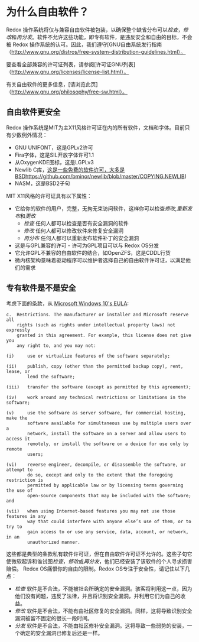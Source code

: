 为什么自由软件？
=======

Redox 操作系统将仅与兼容自由软件被包装，以确保整个缺省分布可以*检查*，*修改*和*再分发*。软件不允许这些功能，即专有软件，是违反安全和自由的目标，不会被 Redox 操作系统的认可。因此，我们遵守[GNU自由系统发行指南（http://www.gnu.org/distros/free-system-distribution-guidelines.html）。

要查看全部兼容的许可证列表，请参阅[许可证GNU列表]（http://www.gnu.org/licenses/license-list.html）。

有关自由软件的更多信息，[请浏览此页]（http://www.gnu.org/philosophy/free-sw.html）。

自由软件更安全
-------------------------------------
Redox 操作系统是MIT为主X11风格许可证在内的所有软件，文档和字体。目前只有少数例外情况：
- GNU UNIFONT，这是GPLv2许可
- Fira字体，这是SIL开放字体许可1.1
- 从OxygenKDE图标，这是LGPLv3
- Newlib C库，[这是一些免费的软件许可，大多是BSD]()https://github.com/bminor/newlib/blob/master/COPYING.NEWLIB)
- NASM，这是BSD2子句

MIT X11风格的许可证具有以下属性：
- 它给你的软件的用户，完整，无拘无束访问软件，这样你可以检查*修改*,*重新发布*和*更改*
   - *检查* 任何人都可以检查是否有安全漏洞的软件
   - *修改* 任何人都可以修改软件来修复安全漏洞
   - *再分布* 任何人都可以重新发布软件补丁的安全漏洞
- 这是与GPL兼容的许可 - 许可为GPL项目可以与 Redox OS分发
- 它允许GPL不兼容的自由软件的结合，如OpenZFS，这是CDDL行货
- 微内核架构意味着驱动程序可以维护者选择自己的自由软件许可证，以满足他们的需求

专有软件是不是安全
----------------------------------
考虑下面的条款，从 [Microsoft Windows 10's EULA](https://www.microsoft.com/en-us/Useterms/Retail/Windows/10/UseTerms_Retail_Windows_10_English.htm):
```
c.  Restrictions. The manufacturer or installer and Microsoft reserve all
    rights (such as rights under intellectual property laws) not expressly
    granted in this agreement. For example, this license does not give you
    any right to, and you may not:

(i)     use or virtualize features of the software separately;

(ii)    publish, copy (other than the permitted backup copy), rent, lease, or
        lend the software;

(iii)   transfer the software (except as permitted by this agreement);

(iv)    work around any technical restrictions or limitations in the software;

(v)     use the software as server software, for commercial hosting, make the
        software available for simultaneous use by multiple users over a
        network, install the software on a server and allow users to access it
        remotely, or install the software on a device for use only by remote
        users;

(vi)    reverse engineer, decompile, or disassemble the software, or attempt to
        do so, except and only to the extent that the foregoing restriction is
        permitted by applicable law or by licensing terms governing the use of
        open-source components that may be included with the software; and

(vii)   when using Internet-based features you may not use those features in any
        way that could interfere with anyone else’s use of them, or to try to
        gain access to or use any service, data, account, or network, in an
        unauthorized manner.
```

这些都是典型的条款私有软件许可证，但在自由软件许可证不允许的。这些子句它使微软起诉和谁试图*检查*，*修改*或*再分发*，他们已经安装了该软件的个人寻求损害赔偿。 Redox OS痛恨你的自由的限制。Redox OS专注于安全性，请记住以下几点：
- *检查*  软件是不合法，不能被社会所确定的安全漏洞。骇客将利用这一点，因为他们没有问题，违反了法律，并且将识别安全漏洞，并利用它们为自己的收益。
- *修改* 软件是不合法，不能有由社区修复的安全漏洞。同样，这将导致识别安全漏洞被留不固定的很长一段时间。
- *分发* 软件是不合法，不能由社区修补安全漏洞。这将导致一些弱势的安装，一个确定的安全漏洞已修复后还是一样。
